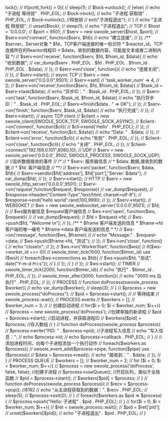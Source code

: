 <?php
// 锁
// $lock = new swoole_lock(SWOOLE_MUTEX);
// echo "创建互斥锁".PHP_EOL;
// $lock->lock();
// if(pcntl_fork() > 0){
// 	sleep(1);
//   	$lock->unlock();
// }else{
// 	echo "子进程 等待锁" . PHP_EOL;
// 	$lock->lock();
//   	echo "子进程 获取锁" . PHP_EOL;
//   	$lock->unlock();  //释放锁
//   	exit("子进程退出");
// }
// echo "主进程 释放锁";
// unset($lock);
// sleep(1);
// echo "子进程退出"; 

  

  
// TCP
//  $host = '0.0.0.0';
// 	$port = 9501;
// 	$serv = new swoole_server($host, $port);
// 	$serv->on('connect', function($serv, $fd){
//     	echo "建立连接";
//     });
  
/** $server，Server对象
* $fd，TCP客户端连接的唯一标识符
* $reactor_id，TCP连接所在的Reactor线程ID
* $data，收到的数据内容，可能是文本或者二进制内容
*/
// 	$serv->on('receive', function($serv, $fd, $from_id, $data){
//     	echo "收到数据";
//       	var_dump($serv . PHP_EOL . $fd . PHP_EOL . $from_id . PHP_EOL . $data);
//     });
// 	$serv->on('close', function(){
//     	echo "连接关闭";
//     });
//     $serv->start();
  
  
  
// async TCP
// $serv = new swoole_server("0.0.0.0",9501);  
// $serv->set([
//   	'task_worker_num' => 4,
// 	]);  
// $serv->on('receive',function($serv, $fd, $from_id, $data){
// 	$task_id = $serv->task($data);
//   	echo "异步ID：" . $task_id . PHP_EOL; 
// });

// $serv->on('task', function($serv, $task_id, $from_id, $data){
// 	echo "执行异步ID：" . $task_id . PHP_EOL;
// 	$serv->finish($data . " =>  OK");
// });

// $serv->on('finish', function($serv, $task_id, $data){
// 	echo "执行完成";
// });
// $serv->start();

  
  
  

  
// async TCP client
// $client = new swoole_client(SWOOLE_SOCK_TCP, SWOOLE_SOCK_ASYNC);
// $client->on('connect', function($cli){
// 	$cli->send('Hello' . PHP_EOL);
// });  

// $client->on('receive', function($cli, $data){
//   	echo "Data: " . $data;
// });
  
// $client->on('error', function($cli){
// 	echo "失败" . PHP_EOL;
// });
  
// $client->on('close', function($cli){
// 	echo "关闭" . PHP_EOL;
// });
  
// $client->connect("192.168.0.101",8080,10);
  
  
  
  
  
// UDP
// $serv = new swoole_server('0.0.0.0', 9502, SWOOLE_PROCESS, SWOOLE_SOCK_UDP);
// //监听数据接收的事件
// /*
// *  $serv: 服务器信息
// *  $data: 数据,接收到的数据
// *  $fd:   客户端信息
// **/
// $serv->on('packet', function($serv, $data, $fd){
// 	$serv->sendto($fd['address'], $fd['port'],"Server: $data");
//   	var_dump($fd);
// });
// $serv->start();
  

  
  

// HTTP
// $serv = new swoole_http_server('0.0.0.0',9501);
// $serv->on('request',function($request, $response){
// 	var_dump($request);
//   	$response->header("Content-Type","text/html; charset=utf-8");
//   	$response->end("hello world".rand(100,999));
// });
// $serv->start();
  
  
  
  
  
// WEBSOKET
// $ws = new swoole_websocket_server('0.0.0.0',9501);
// $fd;
// // $ws服务器信息 $request客户端信息
// $ws->on('open', function($ws, $request){
// 	// var_dump($request);
//   	$fd = $request->fd;
//   	$ws->push($fd, "Welcome \n");
// });
/**
 * $frame 客户端发送的信息
 * $frame->fd 客户端的唯一编号
 * $frame->data 客户端发送的信息
 * */
// $ws->on('message', function($ws, $frame){
// 	// echo "Message:" . $request->data;
// 	$ws->push($frame->fd, "测试");
// });
// $ws->on('close', function(){
// 	echo "close\n";
// });

// $ws->on('WorkerStart', function($ws){
// 	if($ws->worker_id === 0){
//         swoole_timer_tick(1000, function($timer_id) use ($ws){
//             foreach($ws->connections as $fd){
//                 $ws->push($fd, "测试". date("Y-m-d H:i:s"));
//             }
//         });    
//     }
// });

// $ws->start();




// TIMER
// swoole_timer_tick(2000, function($timer_id){
// 	echo "执行" . $timer_id . PHP_EOL;
// });
// swoole_timer_after(3000, function(){
// 	echo "3000 ms 后执行" . PHP_EOL;
// });
  
  
  
  

// PROCESS  
// function doProcess(swoole_process $worker){
// 	echo var_dump($worker);
//   	sleep(3);
// }

// $process = new swoole_process("doProcess");
// $pid = $process->start();

// // 等待结束
// swoole_process::wait();

  
  
  
// PROCESS events
// $workers = [];
// $worker_num = 3;
// // 创建启动进程
// for($i = 0; $i < $worker_num; $i++){
// 	$process = new swoole_process('doProcess'); //创建单独的新进程
//   	$pid = $process->start();  //启动进程，并获取进程ID
//   	$workers[$pid] = $process; //存入数组
// }
// function doProcess(swoole_process $process){
// 	$process->write("PID: " . $process->pid); //子进程写入信息
//   	echo "写入信息：";
//     echo $process->id; 
//     echo $process->callback . PHP_EOL;
// }
// //添加进程时间，向每个子进程添加一个执行动作
// foreach($workers as $process){
// 	swoole_event_add($process->pipe, function($pipe) use ($process){
//     	$data = $process->read();
//       	echo "接收到：" . $data;
//     });
// }
  
  
// PROCESS QUEUE
// $workers = [];  
// $worker_num = 2;
// for ($i = 0; $i < $worker_num; $i++){
// 	$process = new swoole_process('doProcess', false, false); //创建子进程
// 	$process->useQueue(); //开启队列，类似于全局函数
//   	$pid = $process->start();
//   	$workers[$pid] = $process;
// }
// function doProcess(swoole_process $process){
// 	$recv = $process->pop(); //8192
//   	echo "从主进程获取到的数据：". $recv . PHP_EOL;
//   	sleep(5);
//   	$process->exit(0);
// }

// foreach($workers as $pid => $process){
// 	$process->push("Hello: 子进程" . $pid . PHP_EOL);
// }

// for($i = 0; $i < $worker_num; $i++){
// 	$ret = swoole_process::wait();
// 	$pid = $ret['pid'];
//   	unset($workers[$pid]);
//   	echo "子进程退出" . $pid . PHP_EOL;
// }

